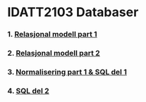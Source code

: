 # IDATT2103 Databaser

### 1. [Relasjonal modell part 1](https://jesper-hustad.github.io/Db//Relasjonmodell/relasjonsmodellen.html)
### 2. [Relasjonal modell part 2](https://jesper-hustad.github.io/Db//RelasjonQuery/RelasjonQuery.html)
### 3. [Normalisering part 1 & SQL del 1](https://jesper-hustad.github.io/Db/Normalisering/normalisering.html)
### 4. [SQL del 2](https://jesper-hustad.github.io/Db/AdvancedQuery/advancedQuery.html)


